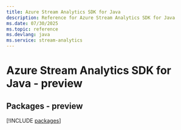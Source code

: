 ```yaml
---
title: Azure Stream Analytics SDK for Java
description: Reference for Azure Stream Analytics SDK for Java
ms.date: 07/30/2025
ms.topic: reference
ms.devlang: java
ms.service: stream-analytics
---
```

# Azure Stream Analytics SDK for Java - preview
## Packages - preview
[!INCLUDE [packages](stream-analytics-index.md)]